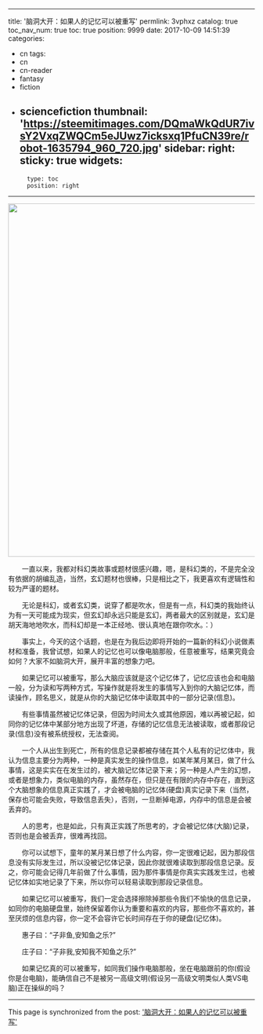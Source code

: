 
---
title: '脑洞大开：如果人的记忆可以被重写'
permlink: 3vphxz
catalog: true
toc_nav_num: true
toc: true
position: 9999
date: 2017-10-09 14:51:39
categories:
- cn
tags:
- cn
- cn-reader
- fantasy
- fiction
- sciencefiction
thumbnail: 'https://steemitimages.com/DQmaWkQdUR7ivsY2VxqZWQCm5eJUwz7icksxq1PfuCN39re/robot-1635794_960_720.jpg'
sidebar:
    right:
        sticky: true
widgets:
    -
        type: toc
        position: right
---


<html>
<p><img src="https://steemitimages.com/DQmaWkQdUR7ivsY2VxqZWQCm5eJUwz7icksxq1PfuCN39re/robot-1635794_960_720.jpg" width="720" height="720"/></p>
<p>　　一直以来，我都对科幻类故事或题材很感兴趣，嗯，是科幻类的，不是完全没有依据的胡编乱造，当然，玄幻题材也很棒，只是相比之下，我更喜欢有逻辑性和较为严谨的题材。</p>
<p>　　无论是科幻，或者玄幻类，说穿了都是吹水，但是有一点，科幻类的我始终认为有一天可能成为现实，但玄幻却永远只能是玄幻，两者最大的区别就是，玄幻是胡天海地地吹水，而科幻却是一本正经地、很认真地在跟你吹水。：）</p>
<p>　　事实上，今天的这个话题，也是在为我后边即将开始的一篇新的科幻小说做素材和准备，我曾试想，如果人的记忆也可以像电脑那般，任意被重写，结果究竟会如何？大家不如脑洞大开，展开丰富的想象力吧。</p>
<p>　　如果记忆可以被重写，那么大脑应该就是这个记忆体了，记忆应该也会和电脑一般，分为读和写两种方式，写操作就是将发生的事情写入到你的大脑记忆体，而读操作，顾名思义，就是从你的大脑记忆体中读取其中的一部分记录(信息)。</p>
<p>　　有些事情虽然被记忆体记录，但因为时间太久或其他原因，难以再被记起，如同你的记忆体中某部分地方出现了坏道，存储的记忆信息无法被读取，或者那段记录(信息)没有被系统授权，无法查阅。</p>
<p>　　一个人从出生到死亡，所有的信息记录都被存储在其个人私有的记忆体中，我认为信息主要分为两种，一种是真实发生的操作信息，如某年某月某日，做了什么事情，这是实实在在发生过的，被大脑记忆体记录下来；另一种是人产生的幻想，或者是想象力，类似电脑的内存，虽然存在，但只是在有限的内存中存在，直到这个大脑想象的信息真正实践了，才会被电脑的记忆体(硬盘)真实记录下来（当然，保存也可能会失败，导致信息丢失），否则，一旦断掉电源，内存中的信息是会被丢弃的。</p>
<p>　　人的思考，也是如此，只有真正实践了所思考的，才会被记忆体(大脑)记录，否则也是会被丢弃，很难再找回。</p>
<p>　　你可以试想下，童年的某月某日想了什么内容，你一定很难记起，因为那段信息没有实际发生过，所以没被记忆体记录，因此你就很难读取到那段信息记录。反之，你可能会记得几年前做了什么事情，因为那件事情是你真实实践发生过，也被记忆体如实地记录了下来，所以你可以轻易读取到那段记录信息。</p>
<p>　　如果记忆可以被重写，我们一定会选择擦除掉那些令我们不愉快的信息记录，如同你的电脑硬盘里，始终保留着你认为重要和喜欢的内容，那些你不喜欢的，甚至厌烦的信息内容，你一定不会容许它长时间存在于你的硬盘(记忆体)。</p>
<p>　　惠子曰：“子非鱼,安知鱼之乐?”&nbsp;</p>
<p>　　庄子曰：“子非我,安知我不知鱼之乐?”</p>
<p>　　如果记忆真的可以被重写，如同我们操作电脑那般，坐在电脑跟前的你(假设你是台电脑)，能确信自己不是被另一高级文明(假设另一高级文明类似人类VS电脑)正在操纵的吗？</p>
</html>

- - -

This page is synchronized from the post: ['脑洞大开：如果人的记忆可以被重写'](https://steemit.com/@rivalhw/3vphxz)
